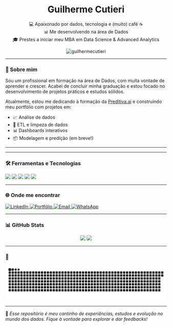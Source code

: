 <h1 align="center">Guilherme Cutieri</h1>

<p align="center">
💻 Apaixonado por dados, tecnologia e (muito) café ☕<br>
📊 Me desenvolvendo na área de Dados<br>
🎓 Prestes a iniciar meu MBA em Data Science & Advanced Analytics
</p>

<p align="center">
  <img src="https://komarev.com/ghpvc/?username=guilhermecutieri&label=Visualizações&color=0e75b6&style=flat" alt="guilhermecutieri" />
</p>

---

### 🚀 Sobre mim

Sou um profissional em formação na área de Dados, com muita vontade de aprender e crescer. Acabei de concluir minha graduação e estou focado no desenvolvimento de projetos práticos e estudos sólidos.

Atualmente, estou me dedicando à formação da [Preditiva.ai](https://preditiva.ai/) e construindo meu portfólio com projetos em:

- 📈 Análise de dados  
- 🧹 ETL e limpeza de dados  
- 📊 Dashboards interativos  
- 📦 Modelagem e predição (em breve!)

---

---

### 🛠️ Ferramentas e Tecnologias

<p align="left">
  <img src="https://img.shields.io/badge/Python-3776AB?style=for-the-badge&logo=python&logoColor=white"/>
  <img src="https://img.shields.io/badge/SQL-336791?style=for-the-badge&logo=postgresql&logoColor=white"/>
  <img src="https://img.shields.io/badge/Power%20BI-F2C811?style=for-the-badge&logo=powerbi&logoColor=black"/>
  <img src="https://img.shields.io/badge/Excel-217346?style=for-the-badge&logo=microsoft-excel&logoColor=white"/>
  <img src="https://img.shields.io/badge/Git-F05032?style=for-the-badge&logo=git&logoColor=white"/>
</p>

---

### 🌐 Onde me encontrar

<p align="left">
  <a href="https://www.linkedin.com/in/guilherme-cutieri-42003036b/" target="_blank">
    <img src="https://img.shields.io/badge/LinkedIn-E60023?style=for-the-badge&logo=linkedin&logoColor=white" alt="LinkedIn"/>
  </a>

  <a href="https://sites.google.com/view/guilherme-cutieri-portfolio/in%C3%ADcio" target="_blank">
    <img src="https://img.shields.io/badge/Portfólio-E60023?style=for-the-badge&logo=google-chrome&logoColor=white" alt="Portfólio"/>
  </a>

  <a href="mailto:cutieriguilherme@gmail.com" target="_blank">
    <img src="https://img.shields.io/badge/Email-E60023?style=for-the-badge&logo=gmail&logoColor=white" alt="Email"/>
  </a>

  <a href="https://wa.me/5511945192928" target="_blank">
    <img src="https://img.shields.io/badge/WhatsApp-E60023?style=for-the-badge&logo=whatsapp&logoColor=white" alt="WhatsApp"/>
  </a>
</p>


---

### 📊 GitHub Stats

<p align="center">
  <img height="180em" src="https://github-readme-stats.vercel.app/api?username=Cutieri&show_icons=true&theme=radical&include_all_commits=true&count_private=true"/>
  <img height="180em" src="https://github-readme-stats.vercel.app/api/top-langs/?username=Cutieri&layout=compact&langs_count=7&theme=radical"/>
</p>

---

### 🐍

![snake gif](https://github.com/Cutieri/Cutieri/blob/output/github-contribution-grid-snake.svg)



---

📌 _Esse repositório é meu cantinho de experiências, estudos e evolução no mundo dos dados. Fique à vontade para explorar e dar feedbacks!_
